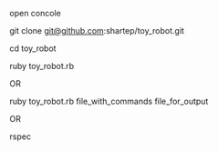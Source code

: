 open concole

git clone git@github.com:shartep/toy_robot.git

cd toy_robot

ruby toy_robot.rb

OR

ruby toy_robot.rb file_with_commands file_for_output

OR

rspec
